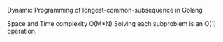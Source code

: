 Dynamic Programming of longest-common-subsequence in Golang

Space and Time complexity O(M*N) Solving each subproblem is an O(1) operation.


